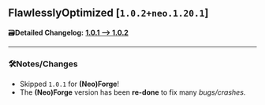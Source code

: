 ## FlawlesslyOptimized [`1.0.2+neo.1.20.1`]

🗃️**Detailed Changelog:** [**1.0.1 --> 1.0.2**](https://github.com/UltimatChamp/FlawlesslyOptimized/compare/1.0.1...1.0.2)

<hr>

### 🛠️Notes/Changes

- Skipped `1.0.1` for **(Neo)Forge**!
- The **(Neo)Forge** version has been **re-done** to fix many _bugs/crashes_.
